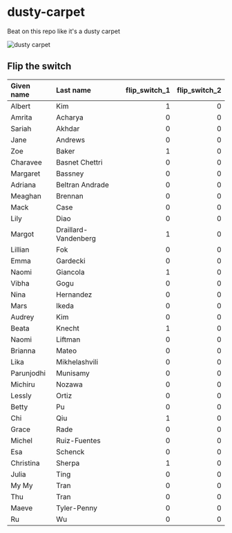 # dusty-carpet
Beat on this repo like it's a dusty carpet

![dusty carpet](https://c.tenor.com/Sqo7Rn1yifAAAAAM/dusty-rug.gif)

## Flip the switch

|Given name |Last name            | flip_switch_1| flip_switch_2|
|:----------|:--------------------|-------------:|-------------:|
|Albert     |Kim                  |             1|             0|
|Amrita     |Acharya              |             0|             0|
|Sariah     |Akhdar               |             0|             0|
|Jane       |Andrews              |             0|             0|
|Zoe        |Baker                |             1|             0|
|Charavee   |Basnet Chettri       |             0|             0|
|Margaret   |Bassney              |             0|             0|
|Adriana    |Beltran Andrade      |             0|             0|
|Meaghan    |Brennan              |             0|             0|
|Mack       |Case                 |             0|             0|
|Lily       |Diao                 |             0|             0|
|Margot     |Draillard-Vandenberg |             1|             0|
|Lillian    |Fok                  |             0|             0|
|Emma       |Gardecki             |             0|             0|
|Naomi      |Giancola             |             1|             0|
|Vibha      |Gogu                 |             0|             0|
|Nina       |Hernandez            |             0|             0|
|Mars       |Ikeda                |             0|             0|
|Audrey     |Kim                  |             0|             0|
|Beata      |Knecht               |             1|             0|
|Naomi      |Liftman              |             0|             0|
|Brianna    |Mateo                |             0|             0|
|Lika       |Mikhelashvili        |             0|             0|
|Parunjodhi |Munisamy             |             0|             0|
|Michiru    |Nozawa               |             0|             0|
|Lessly     |Ortiz                |             0|             0|
|Betty      |Pu                   |             0|             0|
|Chi        |Qiu                  |             1|             0|
|Grace      |Rade                 |             0|             0|
|Michel     |Ruiz-Fuentes         |             0|             0|
|Esa        |Schenck              |             0|             0|
|Christina  |Sherpa               |             1|             0|
|Julia      |Ting                 |             0|             0|
|My My      |Tran                 |             0|             0|
|Thu        |Tran                 |             0|             0|
|Maeve      |Tyler-Penny          |             0|             0|
|Ru         |Wu                   |             0|             0|
